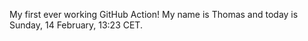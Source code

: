 My first ever working GitHub Action!
My name is Thomas and today is Sunday, 14 February, 13:23 CET. 
